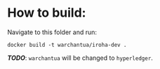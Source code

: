 # How to build:

Navigate to this folder and run:
```
docker build -t warchantua/iroha-dev .
```

***TODO***: `warchantua` will be changed to `hyperledger`.
